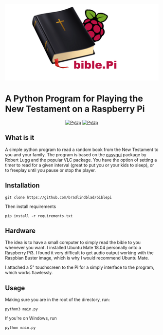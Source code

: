 
<p align='center'>
<img src="https://github.com/bradlindblad/biblepi/blob/master/static/biblepi.png?raw=true" alt="BiblePi" ></a>
</p>


# A Python Program for Playing the New Testament on a Raspberry Pi

<p align='center'>
<a href="https://github.com/bradlindblad/biblepi"><img src="https://pyup.io/repos/github/bradlindblad/biblepi/shield.svg" alt="PyUp" height="18"></a> <a href="https://github.com/bradlindblad/biblepi"><img src="https://pyup.io/repos/github/bradlindblad/biblepi/python-3-shield.svg" alt="PyUp" height="18"></a> 
</p>


## What is it
A simple python program to read a random book from the New Testament to you and your family. The program is based on the [easygui](https://github.com/robertlugg/easygui) package by Robert Lugg and the popular VLC package. You have the option of setting a timer to read for a given interval (great to put you or your kids to sleep), or to freeplay until you pause or stop the player. 

## Installation
```
git clone https://github.com/bradlindblad/biblepi
```

Then install requirements

```
pip install -r requirements.txt
```

## Hardware
The idea is to have a small computer to simply read the bible to you whenever you want. I installed Ubuntu Mate 18.04 personally onto a Raspberry Pi3. I found it very difficult to get audio output working with the Raspbian Buster image, which is why I would recommend Ubuntu Mate.

I attached a 5" touchscreen to the Pi for a simply interface to the program, which works flawlessly.

## Usage
Making sure you are in the root of the directory, run:

```
python3 main.py
```

If you're on Windows, run

```
python main.py
```